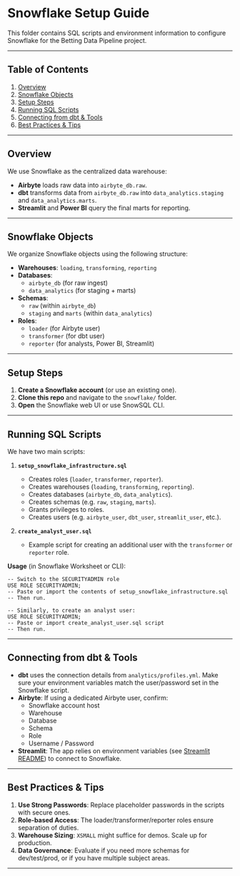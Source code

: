 # Snowflake Setup Guide

This folder contains SQL scripts and environment information to configure Snowflake for the Betting Data Pipeline project.

---

## Table of Contents

1. [Overview](#overview)  
2. [Snowflake Objects](#snowflake-objects)  
3. [Setup Steps](#setup-steps)  
4. [Running SQL Scripts](#running-sql-scripts)  
5. [Connecting from dbt & Tools](#connecting-from-dbt--tools)  
6. [Best Practices & Tips](#best-practices--tips)  

---

## Overview

We use Snowflake as the centralized data warehouse:

- **Airbyte** loads raw data into `airbyte_db.raw`.  
- **dbt** transforms data from `airbyte_db.raw` into `data_analytics.staging` and `data_analytics.marts`.  
- **Streamlit** and **Power BI** query the final marts for reporting.

---

## Snowflake Objects

We organize Snowflake objects using the following structure:

- **Warehouses**: `loading`, `transforming`, `reporting`  
- **Databases**:  
  - `airbyte_db` (for raw ingest)  
  - `data_analytics` (for staging + marts)  
- **Schemas**:  
  - `raw` (within `airbyte_db`)  
  - `staging` and `marts` (within `data_analytics`)  
- **Roles**:  
  - `loader` (for Airbyte user)  
  - `transformer` (for dbt user)  
  - `reporter` (for analysts, Power BI, Streamlit)

---

## Setup Steps

1. **Create a Snowflake account** (or use an existing one).  
2. **Clone this repo** and navigate to the `snowflake/` folder.  
3. **Open** the Snowflake web UI or use SnowSQL CLI.

---

## Running SQL Scripts

We have two main scripts:

1. **`setup_snowflake_infrastructure.sql`**  
   - Creates roles (`loader`, `transformer`, `reporter`).  
   - Creates warehouses (`loading`, `transforming`, `reporting`).  
   - Creates databases (`airbyte_db`, `data_analytics`).  
   - Creates schemas (e.g. `raw`, `staging`, `marts`).  
   - Grants privileges to roles.  
   - Creates users (e.g. `airbyte_user`, `dbt_user`, `streamlit_user`, etc.).

2. **`create_analyst_user.sql`**  
   - Example script for creating an additional user with the `transformer` or `reporter` role.

**Usage** (in Snowflake Worksheet or CLI):

```
-- Switch to the SECURITYADMIN role
USE ROLE SECURITYADMIN;
-- Paste or import the contents of setup_snowflake_infrastructure.sql
-- Then run.

-- Similarly, to create an analyst user:
USE ROLE SECURITYADMIN;
-- Paste or import create_analyst_user.sql script
-- Then run.
```

---

## Connecting from dbt & Tools

- **dbt** uses the connection details from `analytics/profiles.yml`. Make sure your environment variables match the user/password set in the Snowflake script.  
- **Airbyte**: If using a dedicated Airbyte user, confirm:
  - Snowflake account host
  - Warehouse
  - Database
  - Schema
  - Role
  - Username / Password  
- **Streamlit**: The app relies on environment variables (see [Streamlit README](../streamlit/README.md)) to connect to Snowflake.

---

## Best Practices & Tips

1. **Use Strong Passwords**: Replace placeholder passwords in the scripts with secure ones.  
2. **Role-based Access**: The loader/transformer/reporter roles ensure separation of duties.  
3. **Warehouse Sizing**: `XSMALL` might suffice for demos. Scale up for production.  
4. **Data Governance**: Evaluate if you need more schemas for dev/test/prod, or if you have multiple subject areas.  

---
